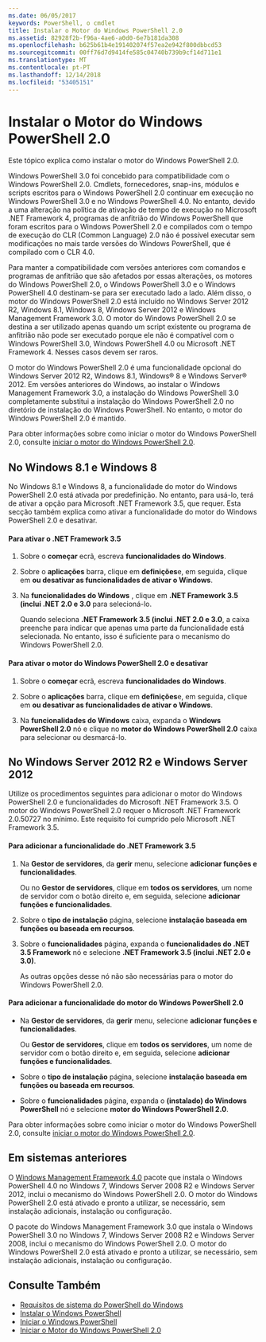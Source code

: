 ```yaml
---
ms.date: 06/05/2017
keywords: PowerShell, o cmdlet
title: Instalar o Motor do Windows PowerShell 2.0
ms.assetid: 82928f2b-f96a-4ae6-a0d0-6e7b181da308
ms.openlocfilehash: b625b61b4e191402074f57ea2e942f800dbbcd53
ms.sourcegitcommit: 00ff76d7d9414fe585c04740b739b9cf14d711e1
ms.translationtype: MT
ms.contentlocale: pt-PT
ms.lasthandoff: 12/14/2018
ms.locfileid: "53405151"
---
```

# <a name="installing-the-windows-powershell-20-engine"></a>Instalar o Motor do Windows PowerShell 2.0
Este tópico explica como instalar o motor do Windows PowerShell 2.0.

Windows PowerShell 3.0 foi concebido para compatibilidade com o Windows PowerShell 2.0. Cmdlets, fornecedores, snap-ins, módulos e scripts escritos para o Windows PowerShell 2.0 continuar em execução no Windows PowerShell 3.0 e no Windows PowerShell 4.0. No entanto, devido a uma alteração na política de ativação de tempo de execução no Microsoft .NET Framework 4, programas de anfitrião do Windows PowerShell que foram escritos para o Windows PowerShell 2.0 e compilados com o tempo de execução do CLR (Common Language) 2.0 não é possível executar sem modificações no mais tarde versões do Windows PowerShell, que é compilado com o CLR 4.0.

Para manter a compatibilidade com versões anteriores com comandos e programas de anfitrião que são afetados por essas alterações, os motores do Windows PowerShell 2.0, o Windows PowerShell 3.0 e o Windows PowerShell 4.0 destinam-se para ser executado lado a lado. Além disso, o motor do Windows PowerShell 2.0 está incluído no Windows Server 2012 R2, Windows 8.1, Windows 8, Windows Server 2012 e Windows Management Framework 3.0. O motor do Windows PowerShell 2.0 se destina a ser utilizado apenas quando um script existente ou programa de anfitrião não pode ser executado porque ele não é compatível com o Windows PowerShell 3.0, Windows PowerShell 4.0 ou Microsoft .NET Framework 4. Nesses casos devem ser raros.

O motor do Windows PowerShell 2.0 é uma funcionalidade opcional do Windows Server 2012 R2, Windows 8.1, Windows® 8 e Windows Server® 2012. Em versões anteriores do Windows, ao instalar o Windows Management Framework 3.0, a instalação do Windows PowerShell 3.0 completamente substitui a instalação do Windows PowerShell 2.0 no diretório de instalação do Windows PowerShell. No entanto, o motor do Windows PowerShell 2.0 é mantido.

Para obter informações sobre como iniciar o motor do Windows PowerShell 2.0, consulte [iniciar o motor do Windows PowerShell 2.0](../getting-started/Starting-the-Windows-PowerShell-2.0-Engine.md).

## <a name="on-windows-81-and-windows-8"></a>No Windows 8.1 e Windows 8
No Windows 8.1 e Windows 8, a funcionalidade do motor do Windows PowerShell 2.0 está ativada por predefinição. No entanto, para usá-lo, terá de ativar a opção para Microsoft .NET Framework 3.5, que requer. Esta secção também explica como ativar a funcionalidade do motor do Windows PowerShell 2.0 e desativar.

#### <a name="to-turn-on-net-framework-35"></a>Para ativar o .NET Framework 3.5

1. Sobre o **começar** ecrã, escreva **funcionalidades do Windows**.

2. Sobre o **aplicações** barra, clique em **definições**e, em seguida, clique em **ou desativar as funcionalidades de ativar o Windows**.

3. Na **funcionalidades do Windows** , clique em **.NET Framework 3.5 (inclui .NET 2.0 e 3.0** para selecioná-lo.

    Quando seleciona **.NET Framework 3.5 (inclui .NET 2.0 e 3.0**, a caixa preenche para indicar que apenas uma parte da funcionalidade está selecionada. No entanto, isso é suficiente para o mecanismo do Windows PowerShell 2.0.

#### <a name="to-turn-the-windows-powershell-20-engine-on-and-off"></a>Para ativar o motor do Windows PowerShell 2.0 e desativar

1. Sobre o **começar** ecrã, escreva **funcionalidades do Windows**.

2. Sobre o **aplicações** barra, clique em **definições**e, em seguida, clique em **ou desativar as funcionalidades de ativar o Windows**.

3. Na **funcionalidades do Windows** caixa, expanda o **Windows PowerShell 2.0** nó e clique no **motor do Windows PowerShell 2.0** caixa para selecionar ou desmarcá-lo.

## <a name="on-windows-server-2012-r2-and-windows-server-2012"></a>No Windows Server 2012 R2 e Windows Server 2012
Utilize os procedimentos seguintes para adicionar o motor do Windows PowerShell 2.0 e funcionalidades do Microsoft .NET Framework 3.5. O motor do Windows PowerShell 2.0 requer o Microsoft .NET Framework 2.0.50727 no mínimo. Este requisito foi cumprido pelo Microsoft .NET Framework 3.5.

#### <a name="to-add-the-net-framework-35-feature"></a>Para adicionar a funcionalidade do .NET Framework 3.5

1. Na **Gestor de servidores**, da **gerir** menu, selecione **adicionar funções e funcionalidades**.

    Ou no **Gestor de servidores**, clique em **todos os servidores**, um nome de servidor com o botão direito e, em seguida, selecione **adicionar funções e funcionalidades**.

2. Sobre o **tipo de instalação** página, selecione **instalação baseada em funções ou baseada em recursos**.

3. Sobre o **funcionalidades** página, expanda o **funcionalidades do .NET 3.5 Framework** nó e selecione **.NET Framework 3.5 (inclui .NET 2.0 e 3.0)**.

    As outras opções desse nó não são necessárias para o motor do Windows PowerShell 2.0.

#### <a name="to-add-the-windows-powershell-20-engine-feature"></a>Para adicionar a funcionalidade do motor do Windows PowerShell 2.0

- Na **Gestor de servidores**, da **gerir** menu, selecione **adicionar funções e funcionalidades**.

    Ou **Gestor de servidores**, clique em **todos os servidores**, um nome de servidor com o botão direito e, em seguida, selecione **adicionar funções e funcionalidades**.

- Sobre o **tipo de instalação** página, selecione **instalação baseada em funções ou baseada em recursos**.

- Sobre o **funcionalidades** página, expanda o **(instalado) do Windows PowerShell** nó e selecione **motor do Windows PowerShell 2.0**.

Para obter informações sobre como iniciar o motor do Windows PowerShell 2.0, consulte [iniciar o motor do Windows PowerShell 2.0](../getting-started/Starting-the-Windows-PowerShell-2.0-Engine.md).

## <a name="on-earlier-systems"></a>Em sistemas anteriores
O [Windows Management Framework 4.0](https://go.microsoft.com/fwlink/?LinkID=293881) pacote que instala o Windows PowerShell 4.0 no Windows 7, Windows Server 2008 R2 e Windows Server 2012, inclui o mecanismo do Windows PowerShell 2.0. O motor do Windows PowerShell 2.0 está ativado e pronto a utilizar, se necessário, sem instalação adicionais, instalação ou configuração.

O pacote do Windows Management Framework 3.0 que instala o Windows PowerShell 3.0 no Windows 7, Windows Server 2008 R2 e Windows Server 2008, inclui o mecanismo do Windows PowerShell 2.0. O motor do Windows PowerShell 2.0 está ativado e pronto a utilizar, se necessário, sem instalação adicionais, instalação ou configuração.

## <a name="see-also"></a>Consulte Também
- [Requisitos de sistema do PowerShell do Windows](Windows-PowerShell-System-Requirements.md)
- [Instalar o Windows PowerShell](Installing-Windows-PowerShell.md)
- [Iniciar o Windows PowerShell](https://technet.microsoft.com/en-us/library/8ec8c2d7-8e7c-4722-a3d2-498fe5739a8e)
- [Iniciar o Motor do Windows PowerShell 2.0](../getting-started/Starting-the-Windows-PowerShell-2.0-Engine.md)